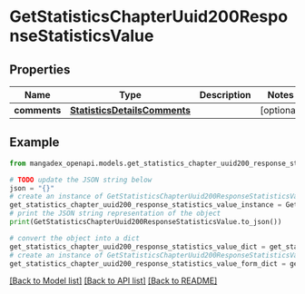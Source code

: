 # GetStatisticsChapterUuid200ResponseStatisticsValue


## Properties

Name | Type | Description | Notes
------------ | ------------- | ------------- | -------------
**comments** | [**StatisticsDetailsComments**](StatisticsDetailsComments.md) |  | [optional] 

## Example

```python
from mangadex_openapi.models.get_statistics_chapter_uuid200_response_statistics_value import GetStatisticsChapterUuid200ResponseStatisticsValue

# TODO update the JSON string below
json = "{}"
# create an instance of GetStatisticsChapterUuid200ResponseStatisticsValue from a JSON string
get_statistics_chapter_uuid200_response_statistics_value_instance = GetStatisticsChapterUuid200ResponseStatisticsValue.from_json(json)
# print the JSON string representation of the object
print(GetStatisticsChapterUuid200ResponseStatisticsValue.to_json())

# convert the object into a dict
get_statistics_chapter_uuid200_response_statistics_value_dict = get_statistics_chapter_uuid200_response_statistics_value_instance.to_dict()
# create an instance of GetStatisticsChapterUuid200ResponseStatisticsValue from a dict
get_statistics_chapter_uuid200_response_statistics_value_form_dict = get_statistics_chapter_uuid200_response_statistics_value.from_dict(get_statistics_chapter_uuid200_response_statistics_value_dict)
```
[[Back to Model list]](../README.md#documentation-for-models) [[Back to API list]](../README.md#documentation-for-api-endpoints) [[Back to README]](../README.md)


